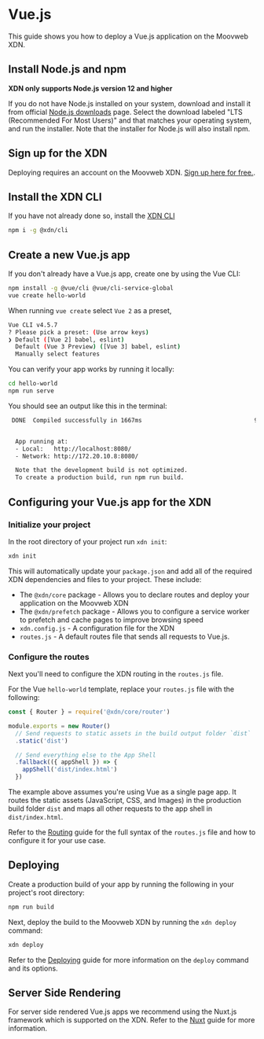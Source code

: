# Vue.js

This guide shows you how to deploy a Vue.js application on the Moovweb XDN.

## Install Node.js and npm

**XDN only supports Node.js version 12 and higher**

If you do not have Node.js installed on your system, download and install it from official [Node.js downloads](https://nodejs.org/en/download/) page. Select the download labeled "LTS (Recommended For Most Users)" and that matches your operating system, and run the installer. Note that the installer for Node.js will also install npm.

## Sign up for the XDN

Deploying requires an account on the Moovweb XDN. [Sign up here for free.](https://moovweb.app/signup).

## Install the XDN CLI

If you have not already done so, install the [XDN CLI](cli)

```bash
npm i -g @xdn/cli
```

## Create a new Vue.js app

If you don't already have a Vue.js app, create one by using the Vue CLI:

```bash
npm install -g @vue/cli @vue/cli-service-global
vue create hello-world
```

When running `vue create` select `Vue 2` as a preset, 

```bash
Vue CLI v4.5.7
? Please pick a preset: (Use arrow keys)
❯ Default ([Vue 2] babel, eslint) 
  Default (Vue 3 Preview) ([Vue 3] babel, eslint) 
  Manually select features 
```

You can verify your app works by running it locally:

```bash
cd hello-world
npm run serve
```

You should see an output like this in the terminal:

```bash
 DONE  Compiled successfully in 1667ms                                9:54:44 AM


  App running at:
  - Local:   http://localhost:8080/ 
  - Network: http://172.20.10.8:8080/

  Note that the development build is not optimized.
  To create a production build, run npm run build.

```

## Configuring your Vue.js app for the XDN

###  Initialize your project

In the root directory of your project run `xdn init`:

```bash
xdn init
```

This will automatically update your `package.json` and add all of the required XDN dependencies and files to your project. These include:

- The `@xdn/core` package - Allows you to declare routes and deploy your application on the Moovweb XDN
- The `@xdn/prefetch` package - Allows you to configure a service worker to prefetch and cache pages to improve browsing speed
- `xdn.config.js` - A configuration file for the XDN
- `routes.js` - A default routes file that sends all requests to Vue.js. 

### Configure the routes

Next you'll need to configure the XDN routing in the `routes.js` file. 

For the Vue `hello-world` template, replace your `routes.js` file with the following:

```js
const { Router } = require('@xdn/core/router')

module.exports = new Router()
  // Send requests to static assets in the build output folder `dist`
  .static('dist')

  // Send everything else to the App Shell
  .fallback(({ appShell }) => {
    appShell('dist/index.html')  
  })
```

The example above assumes you're using Vue as a single page app. It routes the static assets (JavaScript, CSS, and Images) in the production build folder `dist` and maps all other requests to the app shell in `dist/index.html`. 

Refer to the [Routing](routing) guide for the full syntax of the `routes.js` file and how to configure it for your use case.

## Deploying

Create a production build of your app by running the following in your project's root directory:

```bash
npm run build
```

Next, deploy the build to the Moovweb XDN by running the `xdn deploy` command:

```bash
xdn deploy
```

Refer to the [Deploying](deploying) guide for more information on the `deploy` command and its options.

## Server Side Rendering

For server side rendered Vue.js apps we recommend using the Nuxt.js framework which is supported on the XDN. Refer to the [Nuxt](nuxt) guide for more information.
